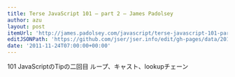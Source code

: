 ```yaml
---
title: Terse JavaScript 101 – part 2 – James Padolsey
author: azu
layout: post
itemUrl: 'http://james.padolsey.com/javascript/terse-javascript-101-part-2/'
editJSONPath: 'https://github.com/jser/jser.info/edit/gh-pages/data/2011/11/index.json'
date: '2011-11-24T07:00:00+00:00'
---
```

101 JavaScriptのTipの二回目
ループ、キャスト、lookupチェーン
